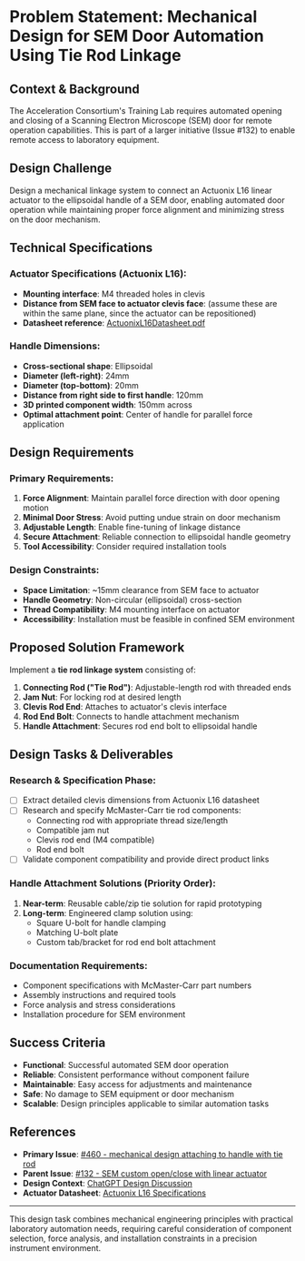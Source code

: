 # Problem Statement: Mechanical Design for SEM Door Automation Using Tie Rod Linkage

## Context & Background
The Acceleration Consortium's Training Lab requires automated opening and closing of a Scanning Electron Microscope (SEM) door for remote operation capabilities. This is part of a larger initiative (Issue #132) to enable remote access to laboratory equipment.

## Design Challenge
Design a mechanical linkage system to connect an Actuonix L16 linear actuator to the ellipsoidal handle of a SEM door, enabling automated door operation while maintaining proper force alignment and minimizing stress on the door mechanism.

## Technical Specifications

### Actuator Specifications (Actuonix L16):
- **Mounting interface**: M4 threaded holes in clevis
- **Distance from SEM face to actuator clevis face**: (assume these are within the same plane, since the actuator can be repositioned)
- **Datasheet reference**: [ActuonixL16Datasheet.pdf](https://actuonix-com.3dcartstores.com/assets/images/datasheets/ActuonixL16Datasheet.pdf)

### Handle Dimensions:
- **Cross-sectional shape**: Ellipsoidal
- **Diameter (left-right)**: 24mm
- **Diameter (top-bottom)**: 20mm  
- **Distance from right side to first handle**: 120mm
- **3D printed component width**: 150mm across
- **Optimal attachment point**: Center of handle for parallel force application

## Design Requirements

### Primary Requirements:
1. **Force Alignment**: Maintain parallel force direction with door opening motion
2. **Minimal Door Stress**: Avoid putting undue strain on door mechanism
3. **Adjustable Length**: Enable fine-tuning of linkage distance
4. **Secure Attachment**: Reliable connection to ellipsoidal handle geometry
5. **Tool Accessibility**: Consider required installation tools

### Design Constraints:
- **Space Limitation**: ~15mm clearance from SEM face to actuator
- **Handle Geometry**: Non-circular (ellipsoidal) cross-section
- **Thread Compatibility**: M4 mounting interface on actuator
- **Accessibility**: Installation must be feasible in confined SEM environment

## Proposed Solution Framework
Implement a **tie rod linkage system** consisting of:

1. **Connecting Rod ("Tie Rod")**: Adjustable-length rod with threaded ends
2. **Jam Nut**: For locking rod at desired length  
3. **Clevis Rod End**: Attaches to actuator's clevis interface
4. **Rod End Bolt**: Connects to handle attachment mechanism
5. **Handle Attachment**: Secures rod end bolt to ellipsoidal handle

## Design Tasks & Deliverables

### Research & Specification Phase:
- [ ] Extract detailed clevis dimensions from Actuonix L16 datasheet
- [ ] Research and specify McMaster-Carr tie rod components:
  - Connecting rod with appropriate thread size/length
  - Compatible jam nut
  - Clevis rod end (M4 compatible)
  - Rod end bolt
- [ ] Validate component compatibility and provide direct product links

### Handle Attachment Solutions (Priority Order):
1. **Near-term**: Reusable cable/zip tie solution for rapid prototyping
2. **Long-term**: Engineered clamp solution using:
   - Square U-bolt for handle clamping
   - Matching U-bolt plate
   - Custom tab/bracket for rod end bolt attachment

### Documentation Requirements:
- Component specifications with McMaster-Carr part numbers
- Assembly instructions and required tools
- Force analysis and stress considerations
- Installation procedure for SEM environment

## Success Criteria
- **Functional**: Successful automated SEM door operation
- **Reliable**: Consistent performance without component failure
- **Maintainable**: Easy access for adjustments and maintenance
- **Safe**: No damage to SEM equipment or door mechanism
- **Scalable**: Design principles applicable to similar automation tasks

## References
- **Primary Issue**: [#460 - mechanical design attaching to handle with tie rod](https://github.com/AccelerationConsortium/ac-dev-lab/issues/460)
- **Parent Issue**: [#132 - SEM custom open/close with linear actuator](https://github.com/AccelerationConsortium/ac-dev-lab/issues/132)
- **Design Context**: [ChatGPT Design Discussion](https://chatgpt.com/share/68d44598-5d98-8007-ae93-c43bec132dc5)
- **Actuator Datasheet**: [Actuonix L16 Specifications](https://actuonix-com.3dcartstores.com/assets/images/datasheets/ActuonixL16Datasheet.pdf)

---

This design task combines mechanical engineering principles with practical laboratory automation needs, requiring careful consideration of component selection, force analysis, and installation constraints in a precision instrument environment.